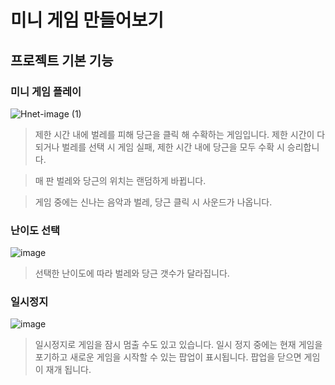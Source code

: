 # 미니 게임 만들어보기

## 프로젝트 기본 기능

### 미니 게임 플레이
![Hnet-image (1)](https://user-images.githubusercontent.com/59152882/155872766-e629154b-5b40-4dc0-93be-e3eca3c4db2f.gif)

> 제한 시간 내에 벌레를 피해 당근을 클릭 해 수확하는 게임입니다. 제한 시간이 다 되거나 벌레를 선택 시 게임 실패, 제한 시간 내에 당근을 모두 수확 시 승리합니다.

> 매 판 벌레와 당근의 위치는 랜덤하게 바뀝니다.

> 게임 중에는 신나는 음악과 벌레, 당근 클릭 시 사운드가 나옵니다.

### 난이도 선택
![image](https://user-images.githubusercontent.com/59152882/155872668-71c7d17a-cc8f-47e9-9170-29009451ace8.png)

> 선택한 난이도에 따라 벌레와 당근 갯수가 달라집니다.

### 일시정지
![image](https://user-images.githubusercontent.com/59152882/155872647-67881a23-38a9-4bc1-9fe2-df86e0339b2f.png)

> 일시정지로 게임을 잠시 멈출 수도 있고 있습니다. 일시 정지 중에는 현재 게임을 포기하고 새로운 게임을 시작할 수 있는 팝업이 표시됩니다. 팝업을 닫으면 게임이 재개 됩니다.
